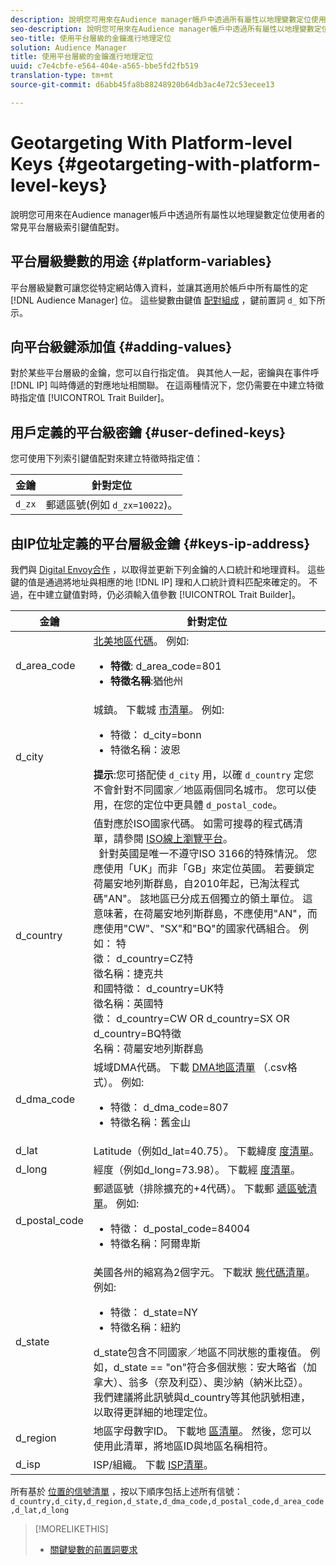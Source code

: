 ```yaml
---
description: 說明您可用來在Audience manager帳戶中透過所有屬性以地理變數定位使用者的常見平台層級索引鍵值配對。
seo-description: 說明您可用來在Audience manager帳戶中透過所有屬性以地理變數定位使用者的常見平台層級索引鍵值配對。
seo-title: 使用平台層級的金鑰進行地理定位
solution: Audience Manager
title: 使用平台層級的金鑰進行地理定位
uuid: c7e4cbfe-e564-404e-a565-bbe5fd2fb519
translation-type: tm+mt
source-git-commit: d6abb45fa8b88248920b64db3ac4e72c53ecee13

---
```



# Geotargeting With Platform-level Keys {#geotargeting-with-platform-level-keys}

說明您可用來在Audience manager帳戶中透過所有屬性以地理變數定位使用者的常見平台層級索引鍵值配對。

<!-- c_tb_platform_vars.xml -->

## 平台層級變數的用途 {#platform-variables}

平台層級變數可讓您從特定網站傳入資料，並讓其適用於帳戶中所有屬性的定 [!DNL Audience Manager] 位。 這些變數由鍵值 [配對組成](../../reference/key-value-pairs-explained.md) ，鍵前置詞 `d_` 如下所示。

## 向平台級鍵添加值 {#adding-values}

對於某些平台層級的金鑰，您可以自行指定值。 與其他人一起，密鑰與在事件呼 [!DNL IP] 叫時傳遞的對應地址相關聯。 在這兩種情況下，您仍需要在中建立特徵時指定值 [!UICONTROL Trait Builder]。

## 用戶定義的平台級密鑰 {#user-defined-keys}

您可使用下列索引鍵值配對來建立特徵時指定值：

| 金鑰 | 針對定位 |
|---|---|
| `d_zx` | 郵遞區號(例如 `d_zx=10022`)。 |

## 由IP位址定義的平台層級金鑰 {#keys-ip-address}

我們與 [Digital Envoy合作](https://www.digitalenvoy.com/) ，以取得並更新下列金鑰的人口統計和地理資料。 這些鍵的值是通過將地址與相應的地 [!DNL IP] 理和人口統計資料匹配來確定的。 不過，在中建立鍵值對時，仍必須輸入值參數 [!UICONTROL Trait Builder]。

| 金鑰 | 針對定位 |
|--- |--- |
| d_area_code | [北美地區代碼](https://en.wikipedia.org/wiki/List_of_North_American_Numbering_Plan_area_codes)。  例如: <ul><li>**特徵**: d_area_code=801</li><li>**特徵名稱**:猶他州</li></ul> |
| d_city | 城鎮。 下載城 [市清單](assets/d_city.txt)。  例如: <ul><li>特徵： d_city=bonn</li><li>特徵名稱：波恩</li></ul> **提示**:您可搭配使 `d_city` 用，以確 `d_country` 定您不會針對不同國家／地區兩個同名城市。 您可以使用，在您的定位中更具體 `d_postal_code`。 |
| d_country | 值對應於ISO國家代碼。 如需可搜尋的程式碼清單，請參閱 [ISO線上瀏覽平台](https://www.iso.org/obp/ui/#home)。 <br>  針對英國是唯一不遵守ISO 3166的特殊情況。 您應使用「UK」而非「GB」來定位英國。  若要鎖定荷屬安地列斯群島，自2010年起，已淘汰程式碼"AN"。 該地區已分成五個獨立的領土單位。 這意味著，在荷屬安地列斯群島，不應使用"AN"，而應使用"CW"、"SX"和"BQ"的國家代碼組合。  例如： 特 <br>徵： d_country=CZ特 <br>徵名稱：捷克共 <br>和國特徵： d_country=UK特 <br>徵名稱：英國特 <br>徵： d_country=CW OR d_country=SX OR d_country=BQ特徵 <br>名稱：荷屬安地列斯群島 |
| d_dma_code | 城域DMA代碼。 下載 [DMA地區清單](assets/DMAregions.csv) （.csv格式）。  例如: <ul><li>特徵： d_dma_code=807</li><li>特徵名稱：舊金山</li></ul> |
| d_lat | Latitude（例如d_lat=40.75）。 下載緯度 [度清單](assets/d_lat.txt)。 |
| d_long | 經度（例如d_long=73.98）。 下載經 [度清單](assets/d_long.txt)。 |
| d_postal_code | 郵遞區號（排除擴充的+4代碼）。 下載郵 [遞區號清單](assets/d_postal_code.txt)。  例如: <ul><li>特徵： d_postal_code=84004 </li><li>特徵名稱：阿爾卑斯</li></ul> |
| d_state | 美國各州的縮寫為2個字元。 下載狀 [態代碼清單](assets/d_state.txt)。  例如: <ul><li>特徵： d_state=NY </li><li>特徵名稱：紐約</li></ul>d_state包含不同國家／地區不同狀態的重複值。 例如，d_state == "on"符合多個狀態：安大略省（加拿大）、翁多（奈及利亞）、奧沙納（納米比亞）。 我們建議將此訊號與d_country等其他訊號相連，以取得更詳細的地理定位。 |
| d_region | 地區字母數字ID。 下載地 [區清單](assets/Country_RegionCodes_City.csv)。  然後，您可以使用此清單，將地區ID與地區名稱相符。 |
| d_isp | ISP/組織。 下載 [ISP清單](assets/d_isp.txt)。 |

所有基於 [位置的信號清單](assets/all.csv) ，按以下順序包括上述所有信號： `d_country,d_city,d_region,d_state,d_dma_code,d_postal_code,d_area_code,d_lat,d_long`

>[!MORELIKETHIS]
>
>* [關鍵變數的前置詞要求](../../features/traits/trait-variable-prefixes.md)

